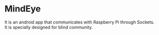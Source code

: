 # MindEye
It is an android app that communicates with Raspberry Pi through Sockets. It is specially designed for blind community.
